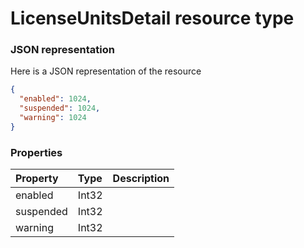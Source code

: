 # LicenseUnitsDetail resource type



### JSON representation

Here is a JSON representation of the resource

<!-- {
  "blockType": "resource",
  "optionalProperties": [

  ],
  "@odata.type": "microsoft.graph.licenseunitsdetail"
}-->

```json
{
  "enabled": 1024,
  "suspended": 1024,
  "warning": 1024
}

```
### Properties
| Property	   | Type	|Description|
|:---------------|:--------|:----------|
|enabled|Int32||
|suspended|Int32||
|warning|Int32||

<!-- uuid: 7b985f1a-e3d9-4a53-962f-8cb3eb5ec020
2015-10-25 14:25:33 UTC -->
<!-- {
  "type": "#page.annotation",
  "description": "LicenseUnitsDetail resource",
  "keywords": "",
  "section": "documentation",
  "tocPath": ""
}-->